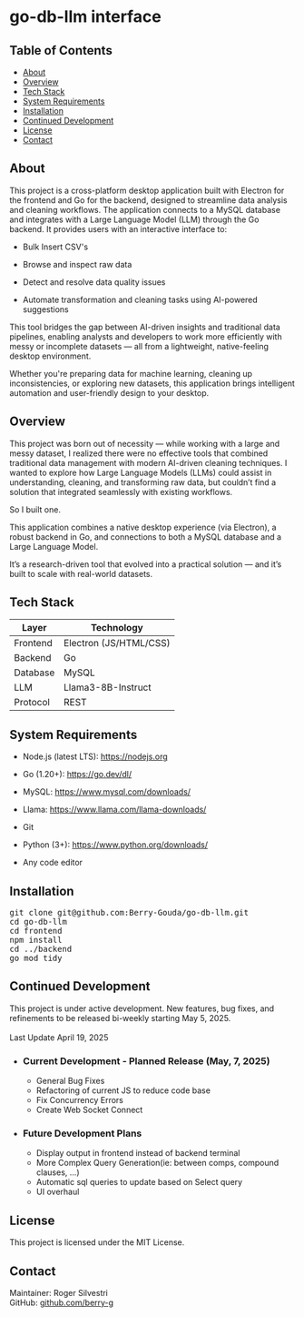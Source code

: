 # go-db-llm interface<br>
## Table of Contents
- [About](#about)
- [Overview](#overview)
- [Tech Stack](#tech-stack)
- [System Requirements](#system-requirements)
- [Installation](#installation)
- [Continued Development](#continued-development)
- [License](#license)
- [Contact](#contact)

## About
This project is a cross-platform desktop application built with Electron for the frontend and Go for the backend, designed to streamline data analysis and cleaning workflows.
The application connects to a MySQL database and integrates with a Large Language Model (LLM) through the Go backend. It provides users with an interactive interface to:
- Bulk Insert CSV's 

- Browse and inspect raw data

- Detect and resolve data quality issues

- Automate transformation and cleaning tasks using AI-powered suggestions

This tool bridges the gap between AI-driven insights and traditional data pipelines, enabling analysts and developers to work more efficiently with messy or incomplete datasets — all from a lightweight, native-feeling desktop environment.

Whether you're preparing data for machine learning, cleaning up inconsistencies, or exploring new datasets, this application brings intelligent automation and user-friendly design to your desktop.

## Overview
This project was born out of necessity — while working with a large and messy dataset, I realized there were no effective tools that combined traditional data management with modern AI-driven cleaning techniques. I wanted to explore how Large Language Models (LLMs) could assist in understanding, cleaning, and transforming raw data, but couldn’t find a solution that integrated seamlessly with existing workflows.

So I built one.

This application combines a native desktop experience (via Electron), a robust backend in Go, and connections to both a MySQL database and a Large Language Model.

It’s a research-driven tool that evolved into a practical solution — and it’s built to scale with real-world datasets.

## Tech Stack
| Layer     | Technology      |
|-----------|-----------------|
| Frontend  | Electron (JS/HTML/CSS) |
| Backend   | Go    |
| Database  | MySQL           |
| LLM  | Llama3-8B-Instruct        |
| Protocol  | REST |

## System Requirements
- Node.js (latest LTS): https://nodejs.org

- Go (1.20+): https://go.dev/dl/

- MySQL: https://www.mysql.com/downloads/

- Llama: https://www.llama.com/llama-downloads/ 

- Git

- Python (3+): https://www.python.org/downloads/

- Any code editor

## Installation

<pre>git clone git@github.com:Berry-Gouda/go-db-llm.git
cd go-db-llm
cd frontend
npm install
cd ../backend
go mod tidy</pre>

## Continued Development

This project is under active development. New features, bug fixes, and refinements to be released bi-weekly starting May 5, 2025.<br><br>Last Update April 19, 2025

- ### Current Development - Planned Release (May, 7, 2025)
    - General Bug Fixes
    - Refactoring of current JS to reduce code base
    - Fix Concurrency Errors
    - Create Web Socket Connect

- ### Future Development Plans
    - Display output in frontend instead of backend terminal
    - More Complex Query Generation(ie: between comps, compound clauses, ...)
    - Automatic sql queries to update based on Select query
    - UI overhaul

## License
This project is licensed under the MIT License.

## Contact
Maintainer: Roger Silvestri<br>
GitHub: [github.com/berry-g](https://github.com/Berry-Gouda)
